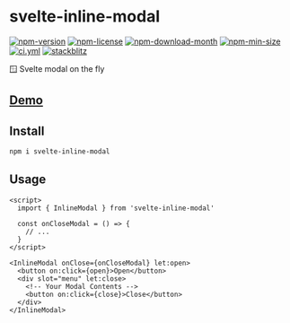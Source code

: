<!----- BEGIN GHOST DOCS HEADER ----->

# svelte-inline-modal

[![npm-version](https://img.shields.io/npm/v/svelte-inline-modal)](https://npmjs.com/package/svelte-inline-modal) [![npm-license](https://img.shields.io/npm/l/svelte-inline-modal)](https://npmjs.com/package/svelte-inline-modal) [![npm-download-month](https://img.shields.io/npm/dm/svelte-inline-modal)](https://npmjs.com/package/svelte-inline-modal) [![npm-min-size](https://img.shields.io/bundlephobia/min/svelte-inline-modal)](https://npmjs.com/package/svelte-inline-modal) [![ci.yml](https://github.com/jill64/svelte-inline-modal/actions/workflows/ci.yml/badge.svg)](https://github.com/jill64/svelte-inline-modal/actions/workflows/ci.yml) [![stackblitz](https://img.shields.io/badge/StackBlitz-svelte--inline--modal-dodgerblue)](https://stackblitz.com/edit/svelte-inline-modal?file=src%2Froutes%2FDemo.svelte)

🪟 Svelte modal on the fly

## [Demo](https://stackblitz.com/edit/svelte-inline-modal?file=src%2Froutes%2FDemo.svelte)

## Install

```sh
npm i svelte-inline-modal
```

<!----- END GHOST DOCS HEADER ----->

## Usage

```svelte
<script>
  import { InlineModal } from 'svelte-inline-modal'

  const onCloseModal = () => {
    // ...
  }
</script>

<InlineModal onClose={onCloseModal} let:open>
  <button on:click={open}>Open</button>
  <div slot="menu" let:close>
    <!-- Your Modal Contents -->
    <button on:click={close}>Close</button>
  </div>
</InlineModal>
```
